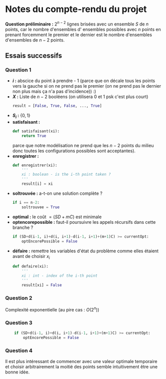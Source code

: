 # Notes du compte-rendu du projet

**Question préliminaire :** $2^{n-2}$ lignes brisées avec un ensemble $S$ de $n$ points, car le nombre d'ensembles d' ensembles possibles avec $n$ points en prenant forcemment le premier et le dernier est le nombre d'ensembles d'ensembles de $n-2$ points.

## Essais successifs

### Question 1

- **$i$ :** abscice du point à prendre - 1 (parce que on décale tous les points vers la gauche si on ne prend pas le premier (on ne prend pas le dernier non plus mais ça n'a pas d'incidence)) :)
- **$X$ :** Liste de $n-2$ booléens (on utilisera 0 et 1 psk c'est plus court)
    ```python
    result = [False, True, False, ..., True]
    ```
- **$S_i$ :** $\{0,1\}$
- **satisfaisant :** 
    ```python
    def satisfaisant(xi):
        return True
    ```
    parce que notre modélisation ne prend que les $n-2$ points du milieu donc toutes les configurations possibles sont acceptantes).
- **enregistrer :** 
    ```python
    def enregistrer(xi):
        '''
        xi : boolean - is the i-th point taken ?
        '''
        result[i] = xi 
    ```
- **soltrouvée :** a-t-on une solution complète ?
    ```python
    if i == n-2:
        soltrouvee = True
    ```
- **optimal :** le coût $= (SD+mC)$ est minimale
- **optencorepossible :** faut-il poursuivre les appels récursifs dans cette branche ?
    ```python
    if (SD+d(i-1, i)+d(i, i+1)-d(i-1, i+1)+(m+1)C) >= currentOpt:
        optEncorePossible = False
    ```
- **défaire :** remettre les variables d'état du problème comme elles étaient avant de choisir $x_i$
    ```python
    def defaire(xi):
        '''
        xi : int - index of the i-th point
        '''
        result[xi] = False
    ```

### Question 2

Complexité exponentielle (au pire cas : $O(2^n)$)

### Question 3
```python
    if (SD+d(i-1, i)+d(i, i+1)-d(i-1, i+1)+(m+1)C) >= currentOpt:
        optEncorePossible = False
```

### Question 4

Il est plus intéressant de commencer avec une valeur optimale temporaire et choisir arbitrairement la moitié des points semble intuitivement être une bonne idée. 

